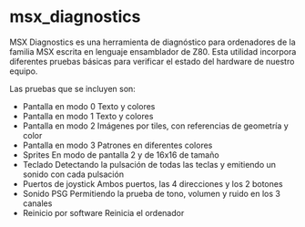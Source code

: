 # msx_diagnostics

MSX Diagnostics es una herramienta de diagnóstico para ordenadores de la familia MSX escrita en lenguaje ensamblador de Z80.
Esta utilidad incorpora diferentes pruebas básicas para verificar el estado del hardware de nuestro equipo.

Las pruebas que se incluyen son:
- Pantalla en modo 0
  Texto y colores
- Pantalla en modo 1
  Texto y colores
- Pantalla en modo 2
  Imágenes por tiles, con referencias de geometría y color
- Pantalla en modo 3
  Patrones en diferentes colores
- Sprites
  En modo de pantalla 2 y de 16x16 de tamaño
- Teclado
  Detectando la pulsación de todas las teclas y emitiendo un sonido con cada pulsación
- Puertos de joystick
  Ambos puertos, las 4 direcciones y los 2 botones
- Sonido PSG
  Permitiendo la prueba de tono, volumen y ruido en los 3 canales
- Reinicio por software
  Reinicia el ordenador


